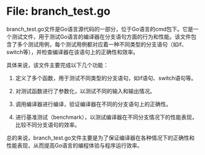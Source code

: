 # File: branch_test.go

branch_test.go文件是Go语言源代码的一部分，位于Go语言的cmd包下。它是一个测试文件，用于测试Go语言的编译器在分支语句方面的行为和性能。该文件包含了多个测试用例，每个测试用例都对应着一种不同类型的分支语句（如if、switch等），并检查编译器在该语句上的正确性和效率。

具体来说，该文件主要完成以下几个功能：

1. 定义了多个函数，用于测试不同类型的分支语句，如if语句、switch语句等。

2. 对测试函数进行了参数化，以测试不同的输入和输出情况。

3. 调用编译器进行编译，验证编译器在不同的分支语句上的正确性。

4. 进行基准测试（benchmark），以测试编译器在不同分支情况下的性能表现，比较不同分支语句的效率。

总的来说，branch_test.go文件主要是为了保证编译器在各种情况下的正确性和性能表现，从而提高Go语言的编程体验与程序运行效率。

